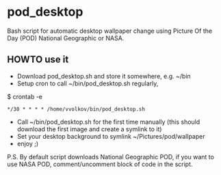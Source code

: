 # pod_desktop
Bash script for automatic desktop wallpaper change using Picture Of the Day (POD) National Geographic or NASA.


## HOWTO use it

* Download pod_desktop.sh and store it somewhere, e.g. ~/bin
* Setup cron to call ~/bin/pod_desktop.sh regularly, 

$ crontab -e
```
*/30 * * * * /home/vvolkov/bin/pod_desktop.sh
```
* Call ~/bin/pod_desktop.sh for the first time manually (this should download the first image and create a symlink to it)
* Set your desktop background to symlink ~/Pictures/pod/wallpaper
* enjoy ;)

P.S. By default script downloads National Geographic POD, if you want to use NASA POD, comment/uncomment block of code in the script.
